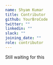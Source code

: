 ```yaml
---
name: Shyam Kumar
title: Contributor
github: YourBroCode
twitter: ""
linkedin: ""
slack: ""
joining_date: ""
role: contributor
---
```


Still waiting for this
